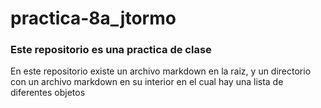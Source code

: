 # practica-8a_jtormo

### Este repositorio es una practica de clase 

En este repositorio existe un archivo markdown en la raiz, y un directorio con un archivo markdown en su interior en el cual hay una lista de diferentes objetos